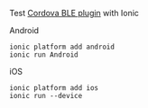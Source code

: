 Test [Cordova BLE plugin](https://github.com/don/cordova-plugin-ble-central) with Ionic

Android

    ionic platform add android
    ionic run Android

iOS

    ionic platform add ios
    ionic run --device
